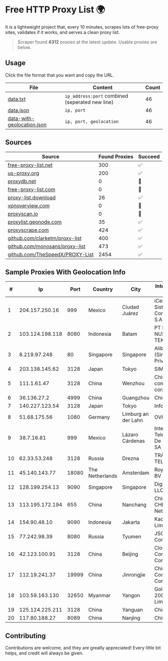 
# Free HTTP Proxy List 🌍

It is a lightweight project that, every 10 minutes, scrapes lots of free-proxy sites, validates if it works, and serves a clean proxy list.


> Scraper found **4312** proxies at the latest update. Usable proxies are below.

## Usage

Click the file format that you want and copy the URL.


|File|Content|Count|
|----|-------|-----|
|[data.txt](https://raw.githubusercontent.com/themiralay/Proxy-List-World/master/data.txt)|`ip_address:port` combined (seperated new line)|46|
|[data.json](https://raw.githubusercontent.com/themiralay/Proxy-List-World/master/data.json)|`ip, port`|46|
|[data-with-geolocation.json](https://raw.githubusercontent.com/themiralay/Proxy-List-World/master/data-with-geolocation.json)|`ip, port, geolocation`|46|

## Sources

|Source|Found Proxies|Succeed|
|------|-------------|-------|
|[free-proxy-list.net](https://free-proxy-list.net)|300|✅|
|[us-proxy.org](https://www.us-proxy.org)|200|✅|
|[proxydb.net](http://proxydb.net)|0|🚫|
|[free-proxy-list.com](https://free-proxy-list.com/?page=&port=&type%5B%5D=http&type%5B%5D=https&up_time=0&search=Search)|0|🚫|
|[proxy-list.download](https://www.proxy-list.download/HTTP)|26|✅|
|[vpnoverview.com](https://vpnoverview.com/privacy/anonymous-browsing/free-proxy-servers)|0|🚫|
|[proxyscan.io](https://www.proxyscan.io)|0|🚫|
|[proxylist.geonode.com](https://proxylist.geonode.com/api/proxy-list?limit=300&page=1&sort_by=lastChecked&sort_type=desc&protocols=http,https)|35|✅|
|[proxyscrape.com](https://api.proxyscrape.com/v2/?request=displayproxies&protocol=http&timeout=10000&country=all&ssl=all&anonymity=all)|424|✅|
|[github.com/clarketm/proxy-list](https://raw.githubusercontent.com/clarketm/proxy-list/master/proxy-list-raw.txt)|400|✅|
|[github.com/monosans/proxy-list](https://raw.githubusercontent.com/monosans/proxy-list/main/proxies/http.txt)|473|✅|
|[github.com/TheSpeedX/PROXY-List](https://raw.githubusercontent.com/TheSpeedX/PROXY-List/master/http.txt)|2454|✅|


## Sample Proxies With Geolocation Info

|#|Ip|Port|Country|City|Internet Service Provider|
|-|--|----|-------|----|-------------------------|
|1|204.157.250.16|999|Mexico|Ciudad Juárez|iCentral Sistemas y Comunicaciones, S.A. de C.V.|
|2|103.124.198.118|8080|Indonesia|Batam|PT INFORMASI NUSANTARA TEKNOLOGI|
|3|8.219.97.248|80|Singapore|Singapore|Alibaba Cloud (Singapore) Private Limited|
|4|203.138.145.62|3128|Japan|Tokyo|SIMPLEIA|
|5|111.1.61.47|3128|China|Wenzhou|China Mobile communications corporation|
|6|36.136.27.2|4999|China|Guangzhou|China Mobile|
|7|140.227.123.54|3128|Japan|Tokyo|InfoSphere|
|8|51.68.175.56|1080|Germany|Limburg an der Lahn|OVH SAS|
|9|38.7.16.81|999|Mexico|Lázaro Cárdenas|Internet Telefonia Y TV De Michoacan SA De CV|
|10|62.33.53.248|3128|Russia|Drezna|TRANS-TELECOM|
|11|45.140.143.77|18080|The Netherlands|Amsterdam|RoyaleHosting BV|
|12|128.199.254.13|9090|Singapore|Singapore|DigitalOcean, LLC|
|13|113.195.172.194|655|China|Nanchang|China Unicom CHINA169 Network|
|14|154.90.48.10|9090|Indonesia|Jakarta|Kaopu Cloud HK Limited|
|15|77.242.98.39|8080|Russia|Tyumen|JSC "Russian Company" LIR|
|16|42.123.100.91|3128|China|Beijing|Cloud Computing Corporation|
|17|112.19.241.37|19999|China|Jinrongjie|China Mobile Communications Corporation|
|18|103.59.163.130|32650|Myanmar|Yangon|Golden Dragon 2000 Company Limited|
|19|125.124.225.211|3128|China|Yanguan|Chinanet|
|20|117.80.188.27|8089|China|Nanjing|China Telecom|



## Contributing

Contributions are welcome, and they are greatly appreciated! Every
little bit helps, and credit will always be given.

